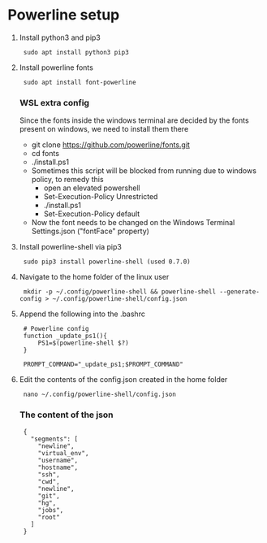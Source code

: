 # Powerline setup

1. Install python3 and pip3
        
        sudo apt install python3 pip3
2. Install powerline fonts

        sudo apt install font-powerline

    ### WSL extra config
    Since the fonts inside the windows terminal are decided by the fonts present on windows, we need to install them there

    - git clone https://github.com/powerline/fonts.git
    - cd fonts
    - ./install.ps1
    - Sometimes this script will be blocked from running due to windows policy, to remedy this 
        - open an elevated powershell
        - Set-Execution-Policy Unrestricted
        - ./install.ps1
        - Set-Execution-Policy default
    -   Now the font needs to be changed on the Windows Terminal Settings.json ("fontFace" property)

3. Install powerline-shell via pip3
    
        sudo pip3 install powerline-shell (used 0.7.0)

4. Navigate to the home folder of the linux user

        mkdir -p ~/.config/powerline-shell && powerline-shell --generate-config > ~/.config/powerline-shell/config.json

5. Append the following into the .bashrc


        # Powerline config
        function _update_ps1(){
            PS1=$(powerline-shell $?)
        }

        PROMPT_COMMAND="_update_ps1;$PROMPT_COMMAND" 

6. Edit the contents of the config.json created in the home folder


        nano ~/.config/powerline-shell/config.json


    ### The content of the json
        {
          "segments": [
            "newline",
            "virtual_env",
            "username",
            "hostname",
            "ssh",
            "cwd",
            "newline",
            "git",
            "hg",
            "jobs",
            "root"
          ]
        }